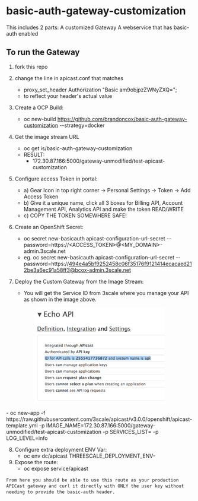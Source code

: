 # basic-auth-gateway-customization
This includes 2 parts:
    A customized Gateway
    A webservice that has basic-auth enabled
## To run the Gateway
  1) fork this repo
  2) change the line in apicast.conf that matches 
        - proxy_set_header Authorization "Basic am9objpzZWNyZXQ="; 
       - to reflect your header's actual value
  3) Create a OCP Build:
        - oc new-build https://github.com/brandoncox/basic-auth-gateway-customization --strategy=docker
  4) Get the image stream URL
        - oc get is/basic-auth-gateway-customization
        - RESULT:
            - 172.30.87.166:5000/gateway-unmodified/test-apicast-customization
  5) Configure access Token in portal:
      - a) Gear Icon in top right corner -> Personal Settings -> Token -> Add Access Token
      - b) Give it a unique name, click all 3 boxes for  Billing API, Account Management API, Analytics API and make the token READ/WRITE
      - c) COPY THE TOKEN SOMEWHERE SAFE!
  6) Create an OpenShift Secret:
      - oc secret new-basicauth apicast-configuration-url-secret --password=https://<ACCESS_TOKEN>@<MY_DOMAIN>-admin.3scale.net
      - eg. oc secret new-basicauth apicast-configuration-url-secret --password=https://494e4a5bf9252458c06f35176f9121414ecacaed212be3a6ec91a58ff3@bcox-admin.3scale.net
      
  7) Deploy the Custom Gateway from the Image Stream:
     - You will get the Service ID from 3scale where you manage your API as shown in the image above.
  <p align="center">
  <img src="https://raw.githubusercontent.com/brandoncox/basic-auth-gateway-customization/master/images/serviceid.png?raw=true" width="350"/>
</p>
    - oc new-app -f https://raw.githubusercontent.com/3scale/apicast/v3.0.0/openshift/apicast-template.yml -p IMAGE_NAME=172.30.87.166:5000/gateway-unmodified/test-apicast-customization -p SERVICES_LIST=<Service ID> -p LOG_LEVEL=info
   
   8) Configure extra deployment ENV Var:
        - oc env dc/apicast THREESCALE_DEPLOYMENT_ENV-
   9) Expose the route:
        - oc expose service/apicast
        
    From here you should be able to use this route as your production APICast gateway and curl it directly with ONLY the user key without needing to provide the basic-auth header. 
